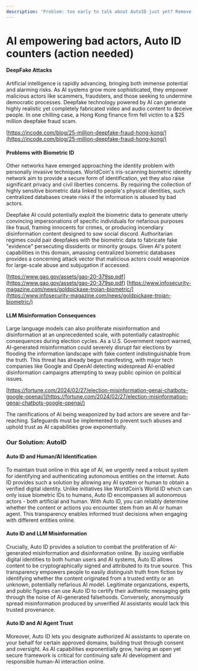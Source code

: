 ```yaml
---
description: 'Problem: too early to talk about AutoID just yet? Remove solution section!'
---
```


# AI empowering bad actors, Auto ID counters (action needed)

#### DeepFake Attacks

Artificial intelligence is rapidly advancing, bringing both immense potential and alarming risks. As AI systems grow more sophisticated, they empower malicious actors like scammers, fraudsters, and those seeking to undermine democratic processes. Deepfake technology powered by AI can generate highly realistic yet completely fabricated video and audio content to deceive people. In one chilling case, a Hong Kong finance firm fell victim to a $25 million deepfake fraud scam.

[https://incode.com/blog/25-million-deepfake-fraud-hong-kong/](https://incode.com/blog/25-million-deepfake-fraud-hong-kong/)

#### Problems with Biometric ID

Other networks have emerged approaching the identity problem with personally invasive techniques. WorldCoin's iris-scanning biometric identity network aim to provide a secure form of identification, yet they also raise significant privacy and civil liberties concerns. By requiring the collection of highly sensitive biometric data linked to people's physical identities, such centralized databases create risks if the information is abused by bad actors.

Deepfake AI could potentially exploit the biometric data to generate utterly convincing impersonations of specific individuals for nefarious purposes like fraud, framing innocents for crimes, or producing incendiary disinformation content designed to sow social discord. Authoritarian regimes could pair deepfakes with the biometric data to fabricate fake "evidence" persecuting dissidents or minority groups. Given AI's potent capabilities in this domain, amassing centralized biometric databases provides a concerning attack vector that malicious actors could weaponize for large-scale abuse and subjugation if accessed.

[https://www.gao.gov/assets/gao-20-379sp.pdf](https://www.gao.gov/assets/gao-20-379sp.pdf) [https://www.infosecurity-magazine.com/news/goldpickaxe-trojan-biometric/](https://www.infosecurity-magazine.com/news/goldpickaxe-trojan-biometric/)

#### LLM Misinformation Consequences

Large language models can also proliferate misinformation and disinformation at an unprecedented scale, with potentially catastrophic consequences during election cycles. As a U.S. Government report warned, AI-generated misinformation could severely disrupt fair elections by flooding the information landscape with fake content indistinguishable from the truth. This threat has already begun manifesting, with major tech companies like Google and OpenAI detecting widespread AI-enabled disinformation campaigns attempting to sway public opinion on political issues.

[https://fortune.com/2024/02/27/election-misinformation-genai-chatbots-google-openai/](https://fortune.com/2024/02/27/election-misinformation-genai-chatbots-google-openai/)

The ramifications of AI being weaponized by bad actors are severe and far-reaching. Safeguards must be implemented to prevent such abuses and uphold trust as AI capabilities grow exponentially.

### Our Solution: AutoID

#### Auto ID and Human/AI Identification

To maintain trust online in this age of AI, we urgently need a robust system for identifying and authenticating autonomous entities on the internet. Auto ID provides such a solution by allowing any AI system or human to obtain a verified digital identity. Unlike initiatives like WorldCoin’s World ID which can only issue biometric IDs to humans, Auto ID encompasses all autonomous actors - both artificial and human. With Auto ID, you can reliably determine whether the content or actions you encounter stem from an AI or human agent. This transparency enables informed trust decisions when engaging with different entities online.

#### Auto ID and LLM Misinformation

Crucially, Auto ID provides a solution to combat the proliferation of AI-generated misinformation and disinformation online. By issuing verifiable digital identities to both human users and AI systems, Auto ID allows content to be cryptographically signed and attributed to its true source. This transparency empowers people to easily distinguish truth from fiction by identifying whether the content originated from a trusted entity or an unknown, potentially nefarious AI model. Legitimate organizations, experts, and public figures can use Auto ID to certify their authentic messaging gets through the noise of AI-generated falsehoods. Conversely, anonymously spread misinformation produced by unverified AI assistants would lack this trusted provenance.

#### Auto ID and AI Agent Trust

Moreover, Auto ID lets you designate authorized AI assistants to operate on your behalf for certain approved domains, building trust through consent and oversight. As AI capabilities exponentially grow, having an open yet secure framework is critical for continuing safe AI development and responsible human-AI interaction online.
